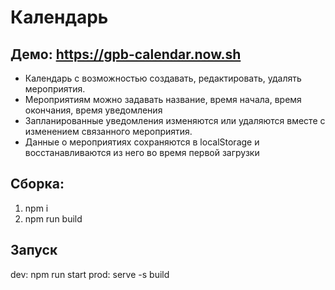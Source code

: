 # Календарь

## Демо: https://gpb-calendar.now.sh

* Календарь с возможностью создавать, редактировать, удалять мероприятия. 
* Мероприятиям можно задавать название, время начала, время окончания, время уведомления
* Запланированные уведомления изменяются или удаляются вместе с изменением связанного мероприятия. 
* Данные о мероприятиях сохраняются в localStorage и восстанавливаются из него во время первой загрузки


## Сборка: 
  1. npm i
  2. npm run build
  
## Запуск
  dev: npm run start
  prod: serve -s build
  
